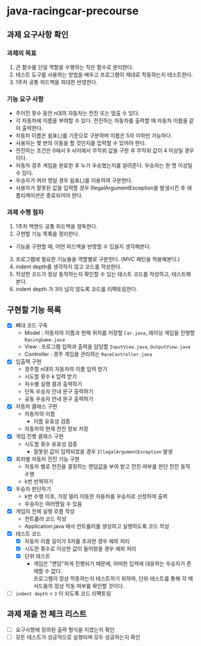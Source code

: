 # java-racingcar-precourse

## 과제 요구사항 확인

### 과제의 목표
1. 큰 함수를 단일 역할을 수행하는 작은 함수로 분리한다.
2. 테스트 도구를 사용하는 방법을 배우고 프로그램이 제대로 작동하는지 테스트한다.
3. 1주차 공통 피드백을 최대한 반영한다.

### 기능 요구 사항
- 주어진 횟수 동안 n대의 자동차는 전진 또는 멈출 수 있다.
- 각 자동차에 이름을 부여할 수 있다. 전진하는 자동차를 출력할 때 자동차 이름을 같이 출력한다.
- 자동차 이름은 쉼표(,)를 기준으로 구분하며 이름은 5자 이하만 가능하다.
- 사용자는 몇 번의 이동을 할 것인지를 입력할 수 있어야 한다.
- 전진하는 조건은 0에서 9 사이에서 무작위 값을 구한 후 무작위 값이 4 이상일 경우이다.
- 자동차 경주 게임을 완료한 후 누가 우승했는지를 알려준다. 우승자는 한 명 이상일 수 있다.
- 우승자가 여러 명일 경우 쉼표(,)를 이용하여 구분한다.
- 사용자가 잘못된 값을 입력할 경우 IllegalArgumentException을 발생시킨 후 애플리케이션은 종료되어야 한다.

### 과제 수행 절차
1. 1주차 백엔드 공통 피드백을 정독한다.
2. 구현할 기능 목록을 정리한다.
- 기능을 구현할 때, 어떤 피드백을 반영할 수 있을지 생각해본다.
3. 프로그램에 필요한 기능들을 역할별로 구분한다. (MVC 패턴을 적용해본다.)
4. indent depth를 생각하지 않고 코드를 작성한다.
5. 작성한 코드가 정상 동작하는지 확인할 수 있는 테스트 코드를 작성하고, 테스트해본다.
6. indent depth 가 3이 넘지 않도록 코드를 리팩토링한다.

## 구현할 기능 목록
- [x] 뼈대 코드 구축
  - Model : 자동차의 이름과 현재 위치를 저장할 `Car.java`, 레이싱 게임을 진행할 `RacingGame.java`
  - View : 프로그램 입력과 출력을 담당할 `InputView.java`, `OutputView.java`
  - Controller : 경주 게임을 관리하는 `RaceController.java`
- [x] 입출력 구현
  - 경주할 n대의 자동차의 이름 입력 받기
  - 시도할 횟수 k 입력 받기
  - 차수별 실행 결과 출력하기
  - 단독 우승자 안내 문구 출력하기
  - 공동 우승자 안내 문구 출력하기
- [x] 자동차 클래스 구현
  - 자동차의 이름
    - 이름 유효성 검증
  - 자동차의 현재 전진 정보 저장
- [x] 게임 진행 클래스 구현
  - 시도할 횟수 유효성 검증
    - 잘못된 값이 입력되었을 경우 `IllegalArgumentException` 발생
- [x] 회차별 자동차 전진 기능 구현
  - 자동차 별로 전진을 결정하는 랜덤값을 부여 받고 전진 여부를 판단 전진 동작 수행
  - k번 반복하기
- [x] 우승자 판단하기
  - k번 수행 이후, 가장 멀리 이동한 자동차를 우승자로 선정하여 출력
  - 우승자는 여러명일 수 있음
- [x] 게임의 전체 실행 흐름 작성
  - 컨트롤러 코드 작성
  - Application.java 에서 컨트롤러를 생성하고 실행하도록 코드 작성
- [x] 테스트 코드
  - [x] 자동차 이름 길이가 5자를 초과한 경우 예외 처리
  - [x] 시도한 횟수로 이상한 값이 들어왔을 경우 예외 처리
  - [x] 단위 테스트
    - 게임은 "랜덤"하게 진행되기 때문에, 어떠한 입력에 대응하는 우승자가 존재할 수 없다. <br> 프로그램이 정상 작동하는지 테스트하기 위하여, 단위 테스트를 통해 각 메서드들의 정상 작동 여부를 확인할 것이다.
- [ ] `indent depth` < `3` 이 되도록 코드 리팩토링

## 과제 제출 전 체크 리스트
- [ ] 요구사항에 정의된 출력 형식을 지켰는지 확인
- [ ] 모든 테스트가 성공적으로 실행되며 모두 성공하는지 확인